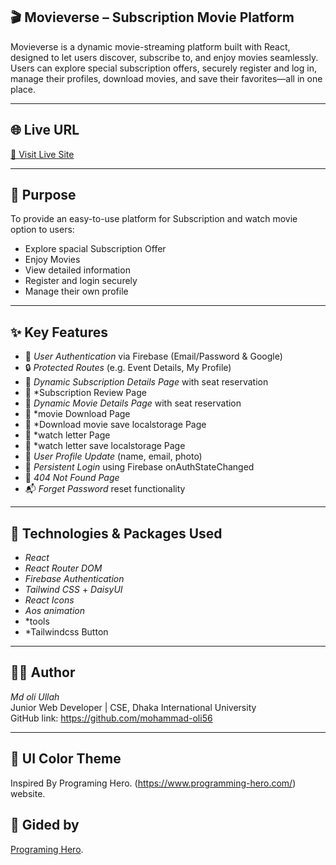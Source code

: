 ## 🎬 Movieverse – Subscription Movie Platform


Movieverse is a dynamic movie-streaming platform built with React, designed to let users discover, subscribe to, and enjoy movies seamlessly. Users can explore special subscription offers, securely register and log in, manage their profiles, download movies, and save their favorites—all in one place.


---


## 🌐 Live URL

[🔗 Visit Live Site](https://dainty-clafoutis-c0645b.netlify.app/)  


---

## 🎯 Purpose

To provide an easy-to-use platform for Subscription and watch movie option to users:
- Explore spacial Subscription Offer
- Enjoy Movies
- View detailed information
- Register and login securely
- Manage their own profile


---

## ✨ Key Features

- 🔐 *User Authentication* via Firebase (Email/Password & Google)
- 🔒 *Protected Routes* (e.g. Event Details, My Profile)
- 📄 *Dynamic Subscription Details Page* with seat reservation
- 📄 *Subscription Review Page
- 📄 *Dynamic Movie Details Page* with seat reservation
- 📄 *movie Download Page
- 📄 *Download movie save localstorage Page
- 📄 *watch letter Page
- 📄 *watch letter save localstorage Page
- 🧑 *User Profile Update* (name, email, photo)
- 🔁 *Persistent Login* using Firebase onAuthStateChanged
- 🧭 *404 Not Found Page*
- 📬 *Forget Password* reset functionality

---

## 🚀 Technologies & Packages Used

- *React*
- *React Router DOM*
- *Firebase Authentication*
- *Tailwind CSS* + *DaisyUI*
- *React Icons*
- *Aos animation*
- *tools
- *Tailwindcss Button

---

## 🙋‍♂ Author

*Md oli Ullah*  
Junior Web Developer | CSE, Dhaka International University  
GitHub link: https://github.com/mohammad-oli56

---

## 🎨 UI Color Theme

 Inspired By Programing Hero. (https://www.programming-hero.com/) website.

## 📜 Gided by

 [Programing Hero](LICENSE).